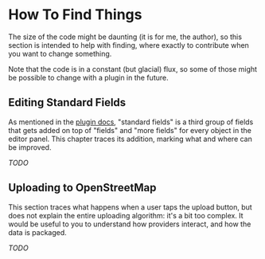 # How To Find Things

The size of the code might be daunting (it is for me, the author), so this section
is intended to help with finding, where exactly to contribute when you want to change
something.

Note that the code is in a constant (but glacial) flux, so some of those might be
possible to change with a plugin in the future.

## Editing Standard Fields

As mentioned in the [plugin docs](../plugins/metadata/presets.md), "standard fields" is
a third group of fields that gets added on top of "fields" and "more fields" for every
object in the editor panel. This chapter traces its addition, marking what and where
can be improved.

_TODO_

## Uploading to OpenStreetMap

This section traces what happens when a user taps the upload button, but does not explain
the entire uploading algorithm: it's a bit too complex. It would be useful to you to
understand how providers interact, and how the data is packaged.

_TODO_
